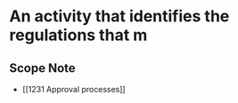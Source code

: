 # An activity that identifies the regulations that m  

## Scope Note

- [[1231 Approval processes]]  

